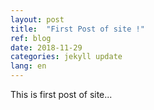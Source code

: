 ```yaml
---
layout: post
title:  "First Post of site !"
ref: blog
date: 2018-11-29 
categories: jekyll update
lang: en
---
```

This is first post of site...
